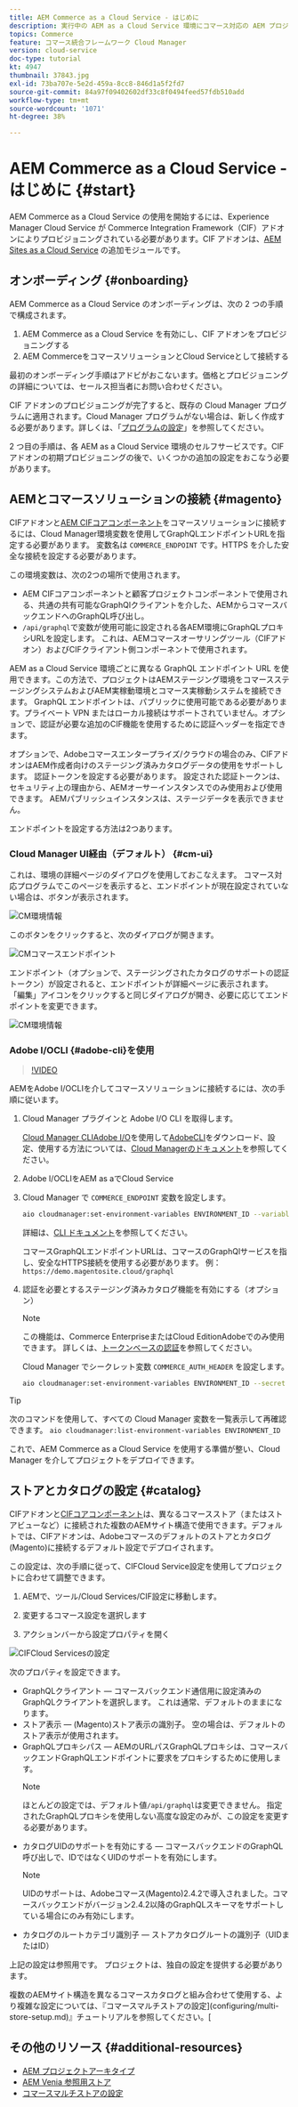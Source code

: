 ```yaml
---
title: AEM Commerce as a Cloud Service - はじめに
description: 実行中の AEM as a Cloud Service 環境にコマース対応の AEM プロジェクトをデプロイする方法を説明します。Adobe Cloud Manager の機能と CI／CD パイプラインを使用すると、実行中の環境に対する Venia 参照ストアフロントを構築できます。
topics: Commerce
feature: コマース統合フレームワーク Cloud Manager
version: cloud-service
doc-type: tutorial
kt: 4947
thumbnail: 37843.jpg
exl-id: 73ba707e-5e2d-459a-8cc8-846d1a5f2fd7
source-git-commit: 84a97f09402602df33c8f0494feed57fdb510add
workflow-type: tm+mt
source-wordcount: '1071'
ht-degree: 38%

---
```


# AEM Commerce as a Cloud Service - はじめに {#start}

AEM Commerce as a Cloud Service の使用を開始するには、Experience Manager Cloud Service が Commerce Integration Framework（CIF）アドオンによりプロビジョニングされている必要があります。CIF アドオンは、[AEM Sites as a Cloud Service](https://docs.adobe.com/content/help/ja-JP/experience-manager-cloud-service/sites/home.html) の追加モジュールです。

## オンボーディング {#onboarding}

AEM Commerce as a Cloud Service のオンボーディングは、次の 2 つの手順で構成されます。

1. AEM Commerce as a Cloud Service を有効にし、CIF アドオンをプロビジョニングする
2. AEM CommerceをコマースソリューションとCloud Serviceとして接続する

最初のオンボーディング手順はアドビがおこないます。価格とプロビジョニングの詳細については、セールス担当者にお問い合わせください。

CIF アドオンのプロビジョニングが完了すると、既存の Cloud Manager プログラムに適用されます。Cloud Manager プログラムがない場合は、新しく作成する必要があります。詳しくは、「[プログラムの設定](https://docs.adobe.com/content/help/ja-JP/experience-manager-cloud-manager/using/getting-started/setting-up-program.html)」を参照してください。

2 つ目の手順は、各 AEM as a Cloud Service 環境のセルフサービスです。CIF アドオンの初期プロビジョニングの後で、いくつかの追加の設定をおこなう必要があります。

## AEMとコマースソリューションの接続 {#magento}

CIFアドオンと[AEM CIFコアコンポーネント](https://github.com/adobe/aem-core-cif-components)をコマースソリューションに接続するには、Cloud Manager環境変数を使用してGraphQLエンドポイントURLを指定する必要があります。 変数名は `COMMERCE_ENDPOINT` です。HTTPS を介した安全な接続を設定する必要があります。

この環境変数は、次の2つの場所で使用されます。

- AEM CIFコアコンポーネントと顧客プロジェクトコンポーネントで使用される、共通の共有可能なGraphQlクライアントを介した、AEMからコマースバックエンドへのGraphQL呼び出し。
- `/api/graphql`で変数が使用可能に設定される各AEM環境にGraphQLプロキシURLを設定します。 これは、AEMコマースオーサリングツール（CIFアドオン）およびCIFクライアント側コンポーネントで使用されます。

AEM as a Cloud Service 環境ごとに異なる GraphQL エンドポイント URL を使用できます。この方法で、プロジェクトはAEMステージング環境をコマースステージングシステムおよびAEM実稼動環境とコマース実稼動システムを接続できます。  GraphQL エンドポイントは、パブリックに使用可能である必要があります。プライベート VPN またはローカル接続はサポートされていません。オプションで、認証が必要な追加のCIF機能を使用するために認証ヘッダーを指定できます。

オプションで、Adobeコマースエンタープライズ/クラウドの場合のみ、CIFアドオンはAEM作成者向けのステージング済みカタログデータの使用をサポートします。 認証トークンを設定する必要があります。 設定された認証トークンは、セキュリティ上の理由から、AEMオーサーインスタンスでのみ使用および使用できます。 AEMパブリッシュインスタンスは、ステージデータを表示できません。

エンドポイントを設定する方法は2つあります。

### Cloud Manager UI経由（デフォルト） {#cm-ui}

これは、環境の詳細ページのダイアログを使用しておこなえます。 コマース対応プログラムでこのページを表示すると、エンドポイントが現在設定されていない場合は、ボタンが表示されます。

![CM環境情報](/help/commerce-cloud/assets/commerce-cmui.png)

このボタンをクリックすると、次のダイアログが開きます。

![CMコマースエンドポイント](/help/commerce-cloud/assets/commerce-cm-endpoint.png)

エンドポイント（オプションで、ステージングされたカタログのサポートの認証トークン）が設定されると、エンドポイントが詳細ページに表示されます。 「編集」アイコンをクリックすると同じダイアログが開き、必要に応じてエンドポイントを変更できます。

![CM環境情報](/help/commerce-cloud/assets/commerce-cmui-done.png)

### Adobe I/OCLI {#adobe-cli}を使用

>[!VIDEO](https://video.tv.adobe.com/v/37843?quality=12&learn=on)

AEMをAdobe I/OCLIを介してコマースソリューションに接続するには、次の手順に従います。

1. Cloud Manager プラグインと Adobe I/O CLI を取得します。

   [Cloud Manager CLIAdobe I/O](https://github.com/adobe/aio-cli-plugin-cloudmanager)を使用して[AdobeCLI](https://github.com/adobe/aio-cli)をダウンロード、設定、使用する方法については、[Cloud Managerのドキュメント](https://docs.adobe.com/content/help/ja-JP/experience-manager-cloud-manager/using/introduction-to-cloud-manager.html)を参照してください。

2. Adobe I/OCLIをAEM as aでCloud Service

3. Cloud Manager で `COMMERCE_ENDPOINT` 変数を設定します。

   ```bash
   aio cloudmanager:set-environment-variables ENVIRONMENT_ID --variable COMMERCE_ENDPOINT "<Magento GraphQL endpoint URL>"
   ```

   詳細は、[CLI ドキュメント](https://github.com/adobe/aio-cli-plugin-cloudmanager#aio-cloudmanagerset-environment-variables-environmentid)を参照してください。

   コマースGraphQLエンドポイントURLは、コマースのGraphQlサービスを指し、安全なHTTPS接続を使用する必要があります。 例：`https://demo.magentosite.cloud/graphql`

4. 認証を必要とするステージング済みカタログ機能を有効にする（オプション）

   >[!NOTE]
   >
   >この機能は、Commerce EnterpriseまたはCloud EditionAdobeでのみ使用できます。 詳しくは、[トークンベースの認証](https://devdocs.magento.com/guides/v2.4/get-started/authentication/gs-authentication-token.html#integration-tokens)を参照してください。

   Cloud Manager でシークレット変数 `COMMERCE_AUTH_HEADER` を設定します。

   ```bash
   aio cloudmanager:set-environment-variables ENVIRONMENT_ID --secret COMMERCE_AUTH_HEADER "Authorization: Bearer <Access Token>"
   ```

>[!TIP]
>
>次のコマンドを使用して、すべての Cloud Manager 変数を一覧表示して再確認できます。 `aio cloudmanager:list-environment-variables ENVIRONMENT_ID`

これで、AEM Commerce as a Cloud Service を使用する準備が整い、Cloud Manager を介してプロジェクトをデプロイできます。

## ストアとカタログの設定 {#catalog}

CIFアドオンと[CIFコアコンポーネント](https://github.com/adobe/aem-core-cif-components)は、異なるコマースストア（またはストアビューなど）に接続された複数のAEMサイト構造で使用できます。デフォルトでは、CIFアドオンは、Adobeコマースのデフォルトのストアとカタログ(Magento)に接続するデフォルト設定でデプロイされます。

この設定は、次の手順に従って、CIFCloud Service設定を使用してプロジェクトに合わせて調整できます。

1. AEMで、ツール/Cloud Services/CIF設定に移動します。

2. 変更するコマース設定を選択します

3. アクションバーから設定プロパティを開く

![CIFCloud Servicesの設定](/help/commerce-cloud/assets/cif-cloud-service-config.png)

次のプロパティを設定できます。

- GraphQLクライアント — コマースバックエンド通信用に設定済みのGraphQLクライアントを選択します。 これは通常、デフォルトのままになります。
- ストア表示 — (Magento)ストア表示の識別子。 空の場合は、デフォルトのストア表示が使用されます。
- GraphQLプロキシパス — AEMのURLパスGraphQLプロキシは、コマースバックエンドGraphQLエンドポイントに要求をプロキシするために使用します。
   >[!NOTE]
   >
   > ほとんどの設定では、デフォルト値`/api/graphql`は変更できません。 指定されたGraphQLプロキシを使用しない高度な設定のみが、この設定を変更する必要があります。
- カタログUIDのサポートを有効にする — コマースバックエンドのGraphQL呼び出しで、IDではなくUIDのサポートを有効にします。
   >[!NOTE]
   >
   > UIDのサポートは、Adobeコマース(Magento)2.4.2で導入されました。コマースバックエンドがバージョン2.4.2以降のGraphQLスキーマをサポートしている場合にのみ有効にします。
- カタログのルートカテゴリ識別子 — ストアカタログルートの識別子（UIDまたはID）

上記の設定は参照用です。 プロジェクトは、独自の設定を提供する必要があります。

複数のAEMサイト構造を異なるコマースカタログと組み合わせて使用する、より複雑な設定については、『コマースマルチストアの設定](configuring/multi-store-setup.md)』チュートリアルを参照してください。[

## その他のリソース {#additional-resources}

- [AEM プロジェクトアーキタイプ](https://github.com/adobe/aem-project-archetype)
- [AEM Venia 参照用ストア](https://github.com/adobe/aem-cif-guides-venia)
- [コマースマルチストアの設定](configuring/multi-store-setup.md)

